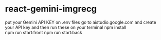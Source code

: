 # react-gemini-imgrecg
put your Gemini API KEY on .env files 
go to aistudio.google.com and create your API key 
and then run these on your terminal
npm install  
npm run start:front
npm run start:back
